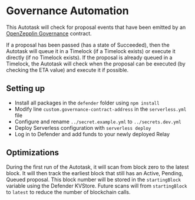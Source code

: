 # Governance Automation

This Autotask will check for proposal events that have been emitted by an [OpenZepplin Governance](https://docs.openzeppelin.com/contracts/4.x/api/governance) contract.

If a proposal has been passed (has a state of Succeeded), then the Autotask will queue it in a Timelock (if a Timelock exists) or execute it directly (if no Timelock exists). If the proposal is already queued in a Timelock, the Autotask will check when the proposal can be executed (by checking the ETA value) and execute it if possible. 

## Setting up
- Install all packages in the `defender` folder using `npm install`
- Modify line `custom.governance-contract-address` in the `serverless.yml` file
- Configure and rename `../secret.example.yml` to `../secrets.dev.yml`
- Deploy Serverless configuration with `serverless deploy`
- Log in to Defender and add funds to your newly deployed Relay

## Optimizations

During the first run of the Autotask, it will scan from block zero to the latest block. It will then track the earliest block that still has an Active, Pending, Queued proposal. This block number will be stored in the `startingBlock` variable using the Defender KVStore. Future scans will from `startingBlock` to `latest` to reduce the number of blockchain calls.